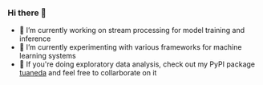 ### Hi there 👋

- 🔭 I’m currently working on stream processing for model training and inference
- 🌱 I’m currently experimenting with various frameworks for machine learning systems
- 👯 If you're doing exploratory data analysis, check out my PyPI package <a href="https://github.com/tuanab/tuaneda">tuaneda</a> and feel free to collarborate on it

<!--
**tuanab/tuanab** is a ✨ _special_ ✨ repository because its `README.md` (this file) appears on your GitHub profile.

Here are some ideas to get you started:

- 🔭 I’m currently working on ...
- 🌱 I’m currently learning ...
- 👯 I’m looking to collaborate on ...
- 🤔 I’m looking for help with ...
- 💬 Ask me about ...
- 📫 How to reach me: ...
- 😄 Pronouns: ...
- ⚡ Fun fact: ...
-->
